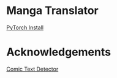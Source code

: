 # Manga Translator
[PyTorch Install](https://pytorch.org/)

# Acknowledgements
[Comic Text Detector](https://github.com/dmMaze/comic-text-detector)